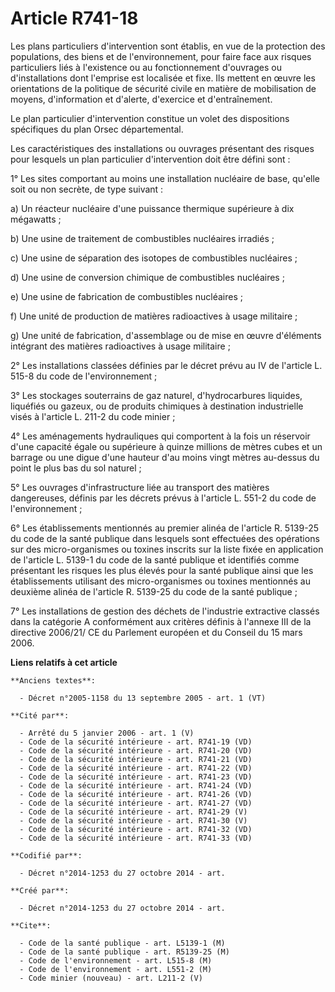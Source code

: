 # Article R741-18

Les plans particuliers d'intervention sont établis, en vue de la protection des populations, des biens et de l'environnement,
pour faire face aux risques particuliers liés à l'existence ou au fonctionnement d'ouvrages ou d'installations dont l'emprise
est localisée et fixe. Ils mettent en œuvre les orientations de la politique de sécurité civile en matière de mobilisation de
moyens, d'information et d'alerte, d'exercice et d'entraînement. 

Le plan particulier d'intervention constitue un volet des dispositions spécifiques du plan Orsec départemental. 

Les caractéristiques des installations ou ouvrages présentant des risques pour lesquels un plan particulier d'intervention
doit être défini sont : 

1° Les sites comportant au moins une installation nucléaire de base, qu'elle soit ou non secrète, de type suivant : 

a) Un réacteur nucléaire d'une puissance thermique supérieure à dix mégawatts ; 

b) Une usine de traitement de combustibles nucléaires irradiés ; 

c) Une usine de séparation des isotopes de combustibles nucléaires ; 

d) Une usine de conversion chimique de combustibles nucléaires ; 

e) Une usine de fabrication de combustibles nucléaires ; 

f) Une unité de production de matières radioactives à usage militaire ; 

g) Une unité de fabrication, d'assemblage ou de mise en œuvre d'éléments intégrant des matières radioactives à usage
militaire ; 

2° Les installations classées définies par le décret prévu au IV de l'article L. 515-8 du code de l'environnement ; 

3° Les stockages souterrains de gaz naturel, d'hydrocarbures liquides, liquéfiés ou gazeux, ou de produits chimiques à
destination industrielle visés à l'article L. 211-2 du code minier ; 

4° Les aménagements hydrauliques qui comportent à la fois un réservoir d'une capacité égale ou supérieure à quinze millions
de mètres cubes et un barrage ou une digue d'une hauteur d'au moins vingt mètres au-dessus du point le plus bas du sol
naturel ; 

5° Les ouvrages d'infrastructure liée au transport des matières dangereuses, définis par les décrets prévus à l'article L.
551-2 du code de l'environnement ; 

6° Les établissements mentionnés au premier alinéa de l'article R. 5139-25 du code de la santé publique dans lesquels sont
effectuées des opérations sur des micro-organismes ou toxines inscrits sur la liste fixée en application de l'article L.
5139-1 du code de la santé publique et identifiés comme présentant les risques les plus élevés pour la santé publique ainsi
que les établissements utilisant des micro-organismes ou toxines mentionnés au deuxième alinéa de l'article R. 5139-25 du
code de la santé publique ; 

7° Les installations de gestion des déchets de l'industrie extractive classés dans la catégorie A conformément aux critères
définis à l'annexe III de la directive 2006/21/ CE du Parlement européen et du Conseil du 15 mars 2006.

**Liens relatifs à cet article**

	**Anciens textes**:

	  - Décret n°2005-1158 du 13 septembre 2005 - art. 1 (VT)

	**Cité par**:

	  - Arrêté du 5 janvier 2006 - art. 1 (V)
	  - Code de la sécurité intérieure - art. R741-19 (VD)
	  - Code de la sécurité intérieure - art. R741-20 (VD)
	  - Code de la sécurité intérieure - art. R741-21 (VD)
	  - Code de la sécurité intérieure - art. R741-22 (VD)
	  - Code de la sécurité intérieure - art. R741-23 (VD)
	  - Code de la sécurité intérieure - art. R741-24 (VD)
	  - Code de la sécurité intérieure - art. R741-26 (VD)
	  - Code de la sécurité intérieure - art. R741-27 (VD)
	  - Code de la sécurité intérieure - art. R741-29 (V)
	  - Code de la sécurité intérieure - art. R741-30 (V)
	  - Code de la sécurité intérieure - art. R741-32 (VD)
	  - Code de la sécurité intérieure - art. R741-33 (VD)

	**Codifié par**:

	  - Décret n°2014-1253 du 27 octobre 2014 - art.

	**Créé par**:

	  - Décret n°2014-1253 du 27 octobre 2014 - art.

	**Cite**:

	  - Code de la santé publique - art. L5139-1 (M)
	  - Code de la santé publique - art. R5139-25 (M)
	  - Code de l'environnement - art. L515-8 (M)
	  - Code de l'environnement - art. L551-2 (M)
	  - Code minier (nouveau) - art. L211-2 (V)
